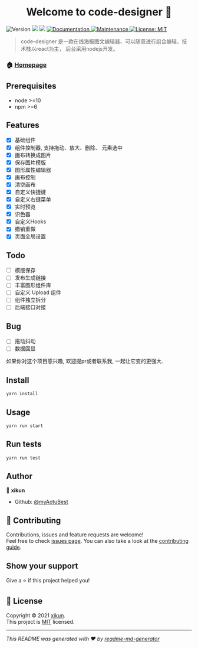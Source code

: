 <h1 align="center">Welcome to code-designer 👋</h1>
<p>
  <img alt="Version" src="https://img.shields.io/badge/version-0.0.1-blue.svg?cacheSeconds=2592000" />
  <img src="https://img.shields.io/badge/node-%3E%3D10-blue.svg" />
  <img src="https://img.shields.io/badge/npm-%3E%3D6-blue.svg" />
  <a href="https://github.com/myAotuBest/code-designer#readme" target="_blank">
    <img alt="Documentation" src="https://img.shields.io/badge/documentation-yes-brightgreen.svg" />
  </a>
  <a href="https://github.com/myAotuBest/code-designer/graphs/commit-activity" target="_blank">
    <img alt="Maintenance" src="https://img.shields.io/badge/Maintained%3F-yes-green.svg" />
  </a>
  <a href="https://github.com/myAotuBest/code-designer/blob/master/LICENSE" target="_blank">
    <img alt="License: MIT" src="https://img.shields.io/github/license/myAotuBest/code-designer" />
  </a>
</p>

> code-designer 是一款在线海报图文编辑器、可以随意进行组合编辑、技术栈以react为主， 后台采用nodejs开发。

### 🏠 [Homepage](https://github.com/myAotuBest/code-designer)

## Prerequisites

- node >=10
- npm >=6

## Features

- [x] 基础组件
- [x] 组件控制器, 支持拖动、放大、删除、 元素选中
- [x] 画布转换成图片
- [x] 保存图片模版
- [x] 图形属性编辑器
- [x] 画布控制
- [x] 清空画布
- [x] 自定义快捷键
- [x] 自定义右键菜单
- [x] 实时预览
- [x] 识色器
- [x] 自定义Hooks
- [x] 撤销重做
- [x] 页面全局设置

## Todo

- [ ] 模版保存
- [ ] 发布生成链接
- [ ] 丰富图形组件库
- [ ] 自定义 Upload 组件
- [ ] 组件独立拆分
- [ ] 后端接口对接

## Bug
- [ ] 拖动抖动
- [ ] 数据回显

如果你对这个项目感兴趣, 欢迎提pr或者联系我, 一起让它变的更强大.

## Install

```sh
yarn install
```

## Usage

```sh
yarn run start
```

## Run tests

```sh
yarn run test
```

## Author

👤 **xikun**

* Github: [@myAotuBest](https://github.com/myAotuBest)

## 🤝 Contributing

Contributions, issues and feature requests are welcome!<br />Feel free to check [issues page](https://github.com/myAotuBest/code-designer/issues). You can also take a look at the [contributing guide](https://github.com/myAotuBest/code-designer/blob/master/CONTRIBUTING.md).

## Show your support

Give a ⭐️ if this project helped you!

## 📝 License

Copyright © 2021 [xikun](https://github.com/myAotuBest).<br />
This project is [MIT](https://github.com/myAotuBest/code-designer/blob/master/LICENSE) licensed.

***
_This README was generated with ❤️ by [readme-md-generator](https://github.com/kefranabg/readme-md-generator)_
